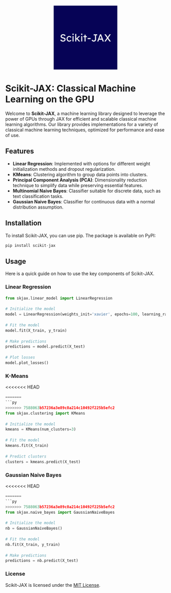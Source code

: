 <p align="center">
  <img src="assets/logo.png" alt="Alt text"/>
</p>

# Scikit-JAX: Classical Machine Learning on the GPU

Welcome to **Scikit-JAX**, a machine learning library designed to leverage the power of GPUs through JAX for efficient and scalable classical machine learning algorithms. Our library provides implementations for a variety of classical machine learning techniques, optimized for performance and ease of use.

## Features

- **Linear Regression**: Implemented with options for different weight initialization methods and dropout regularization.
- **KMeans**: Clustering algorithm to group data points into clusters.
- **Principal Component Analysis (PCA)**: Dimensionality reduction technique to simplify data while preserving essential features.
- **Multinomial Naive Bayes**: Classifier suitable for discrete data, such as text classification tasks.
- **Gaussian Naive Bayes**: Classifier for continuous data with a normal distribution assumption.

## Installation

To install Scikit-JAX, you can use pip. The package is available on PyPI:

```python
pip install scikit-jax
```

## Usage

Here is a quick guide on how to use the key components of Scikit-JAX.

### Linear Regression
```py
from skjax.linear_model import LinearRegression

# Initialize the model
model = LinearRegression(weights_init='xavier', epochs=100, learning_rate=0.01)

# Fit the model
model.fit(X_train, y_train)

# Make predictions
predictions = model.predict(X_test)

# Plot losses
model.plot_losses()
```

### K-Means
<<<<<<< HEAD
```python
=======
```py
>>>>>>> 7588063b57236a3e89c8a214c10492f225b5efc2
from skjax.clustering import KMeans

# Initialize the model
kmeans = KMeans(num_clusters=3)

# Fit the model
kmeans.fit(X_train)

# Predict clusters
clusters = kmeans.predict(X_test)
```

### Gaussian Naive Bayes
<<<<<<< HEAD
```python
=======
```py
>>>>>>> 7588063b57236a3e89c8a214c10492f225b5efc2
from skjax.naive_bayes import GaussianNaiveBayes

# Initialize the model
nb = GaussianNaiveBayes()

# Fit the model
nb.fit(X_train, y_train)

# Make predictions
predictions = nb.predict(X_test)
```

### License

Scikit-JAX is licensed under the [MIT License](LICENSE.txt).
